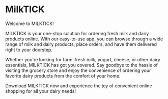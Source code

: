 # MilkTICK
Welcome to MILKTICK!

MILKTICK is your one-stop solution for ordering fresh milk and dairy products online. With our easy-to-use app, you can browse through a wide range of milk and dairy products, place orders, and have them delivered right to your doorstep.

Whether you're looking for farm-fresh milk, yogurt, cheese, or other dairy essentials, MILKTICK has got you covered. Say goodbye to the hassle of visiting the grocery store and enjoy the convenience of ordering your favorite dairy products from the comfort of your home.

Download MILKTICK now and experience the joy of convenient online shopping for all your dairy needs!
